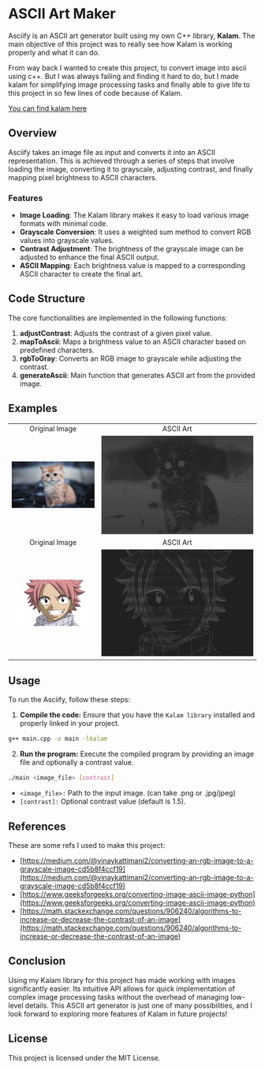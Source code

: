 # ASCII Art Maker

Asciify is an ASCII art generator built using my own C++ library, **Kalam**.
The main objective of this project was to really see how Kalam is working properly and what it can do.

From way back I wanted to create this project, to convert image into ascii using c++.
But I was always failing and finding it hard to do, but I made kalam for simplifying image processing tasks and
finally able to give life to this project in so few lines of code because of Kalam.

[You can find kalam here](https://github.com/aliqyan-21/kalam)

## Overview

Asciify takes an image file as input and converts it into an ASCII representation. This is achieved through a series of steps that involve loading the image, converting it to grayscale, adjusting contrast, and finally mapping pixel brightness to ASCII characters.

### Features

- **Image Loading**: The Kalam library makes it easy to load various image formats with minimal code.
- **Grayscale Conversion**: It uses a weighted sum method to convert RGB values into grayscale values.
- **Contrast Adjustment**: The brightness of the grayscale image can be adjusted to enhance the final ASCII output.
- **ASCII Mapping**: Each brightness value is mapped to a corresponding ASCII character to create the final art.

## Code Structure

The core functionalities are implemented in the following functions:

1. **adjustContrast**: Adjusts the contrast of a given pixel value.
2. **mapToAscii**: Maps a brightness value to an ASCII character based on predefined characters.
3. **rgbToGray**: Converts an RGB image to grayscale while adjusting the contrast.
4. **generateAscii**: Main function that generates ASCII art from the provided image.

## Examples

<table>
  <tr>
    <td align="center">Original Image</td>
    <td align="center">ASCII Art</td>
  </tr>
  <tr>
    <td>
      <img src="examples/cat.jpg" alt="Original Image"/>
    </td>
    <td>
      <img src="examples/catA.png" alt="ASCII Art" , style="white-space: pre; font-family: monospace;"/>
    </td>
  </tr>

  <tr>
    <td align="center">Original Image</td>
    <td align="center">ASCII Art</td>
  </tr>
  <tr>
    <td>
      <img src="examples/natsu.jpg" alt="Original Image"/>
    </td>
    <td>
      <img src="examples/natsuA.png" alt="ASCII Art" , style="white-space: pre; font-family: monospace;"/>
    </td>
  </tr>
</table>

## Usage

To run the Asciify, follow these steps:

1. **Compile the code:** Ensure that you have the `Kalam library` installed and properly linked in your project.

```bash
g++ main.cpp -o main -lkalam
```

2. **Run the program:** Execute the compiled program by providing an image file and optionally a contrast value.

```bash
./main <image_file> [contrast]
```

- `<image_file>:` Path to the input image. (can take .png or .jpg/jpeg)
- `[contrast]:` Optional contrast value (default is 1.5).

## References

These are some refs I used to make this project:

- [https://medium.com/@vinaykattimani2/converting-an-rgb-image-to-a-grayscale-image-cd5b8f4ccf19](https://medium.com/@vinaykattimani2/converting-an-rgb-image-to-a-grayscale-image-cd5b8f4ccf19)
- [https://www.geeksforgeeks.org/converting-image-ascii-image-python](https://www.geeksforgeeks.org/converting-image-ascii-image-python)
- [https://math.stackexchange.com/questions/906240/algorithms-to-increase-or-decrease-the-contrast-of-an-image](https://math.stackexchange.com/questions/906240/algorithms-to-increase-or-decrease-the-contrast-of-an-image)

## Conclusion

Using my Kalam library for this project has made working with images significantly easier. Its intuitive API allows for quick implementation of complex image processing tasks without the overhead of managing low-level details. This ASCII art generator is just one of many possibilities, and I look forward to exploring more features of Kalam in future projects!

## License

This project is licensed under the MIT License.
